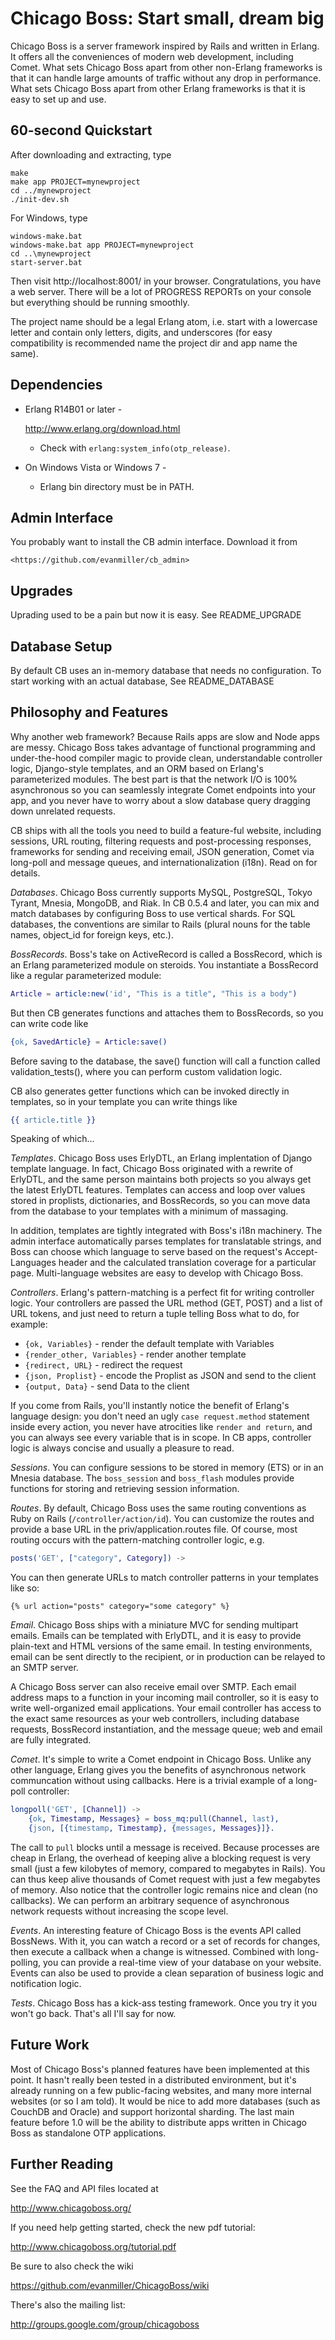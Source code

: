 Chicago Boss: Start small, dream big
====================================

Chicago Boss is a server framework inspired by Rails and written in Erlang. It
offers all the conveniences of modern web development, including Comet. What sets
Chicago Boss apart from other non-Erlang frameworks is that it can handle large
amounts of traffic without any drop in performance. What sets Chicago Boss apart
from other Erlang frameworks is that it is easy to set up and use.


60-second Quickstart
--------------------

After downloading and extracting, type

```console
make
make app PROJECT=mynewproject
cd ../mynewproject
./init-dev.sh
```
    
For Windows, type

```console
windows-make.bat
windows-make.bat app PROJECT=mynewproject
cd ..\mynewproject
start-server.bat
```

Then visit http://localhost:8001/ in your browser. Congratulations, you have
a web server. There will be a lot of PROGRESS REPORTs on your console but
everything should be running smoothly.

The project name should be a legal Erlang atom, i.e. start with a lowercase
letter and contain only letters, digits, and underscores (for easy compatibility is recommended name the project dir and app name the same).


Dependencies
------------

* Erlang R14B01 or later -

    <http://www.erlang.org/download.html>

  * Check with `erlang:system_info(otp_release)`.


* On Windows Vista or Windows 7 -

  * Erlang bin directory must be in PATH.


Admin Interface
---------------

You probably want to install the CB admin interface. Download it from

    <https://github.com/evanmiller/cb_admin>


Upgrades
--------

Uprading used to be a pain but now it is easy. See README_UPGRADE


Database Setup
--------------

By default CB uses an in-memory database that needs no configuration. To start
working with an actual database, See README_DATABASE


Philosophy and Features
-----------------------

Why another web framework? Because Rails apps are slow and Node apps are messy.
Chicago Boss takes advantage of functional programming and under-the-hood
compiler magic to provide clean, understandable controller logic, Django-style
templates, and an ORM based on Erlang's parameterized modules. The best part is
that the network I/O is 100% asynchronous so you can seamlessly integrate Comet
endpoints into your app, and you never have to worry about a slow database
query dragging down unrelated requests.

CB ships with all the tools you need to build a feature-ful website, including
sessions, URL routing, filtering requests and post-processing responses,
frameworks for sending and receiving email, JSON generation, Comet via
long-poll and message queues, and internationalization (i18n). Read on for
details.

*Databases*. Chicago Boss currently supports MySQL, PostgreSQL, Tokyo Tyrant,
Mnesia, MongoDB, and Riak. In CB 0.5.4 and later, you can mix and match
databases by configuring Boss to use vertical shards. For SQL databases, the
conventions are similar to Rails (plural nouns for the table names, object_id
for foreign keys, etc.).

*BossRecords*. Boss's take on ActiveRecord is called a BossRecord, which is
an Erlang parameterized module on steroids. You instantiate a BossRecord like
a regular parameterized module:

```erlang
Article = article:new('id', "This is a title", "This is a body")
```

But then CB generates functions and attaches them to BossRecords, so you can
write code like

```erlang
{ok, SavedArticle} = Article:save()
```

Before saving to the database, the save() function will call a function called
validation_tests(), where you can perform custom validation logic.

CB also generates getter functions which can be invoked directly in templates,
so in your template you can write things like

```erlang
{{ article.title }}
```

Speaking of which...

*Templates*. Chicago Boss uses ErlyDTL, an Erlang implentation of Django template
language. In fact, Chicago Boss originated with a rewrite of ErlyDTL, and the same
person maintains both projects so you always get the latest ErlyDTL features. Templates
can access and loop over values stored in proplists, dictionaries, and BossRecords,
so you can move data from the database to your templates with a minimum of massaging.

In addition, templates are tightly integrated with Boss's i18n machinery. The admin
interface automatically parses templates for translatable strings, and Boss can
choose which language to serve based on the request's Accept-Languages header and
the calculated translation coverage for a particular page. Multi-language websites
are easy to develop with Chicago Boss.

*Controllers*. Erlang's pattern-matching is a perfect fit for writing
controller logic. Your controllers are passed the URL method (GET, POST) and a list
of URL tokens, and just need to return a tuple telling Boss what to do, for example:

* `{ok, Variables}` - render the default template with Variables
* `{render_other, Variables}` - render another template
* `{redirect, URL}` - redirect the request
* `{json, Proplist}` - encode the Proplist as JSON and send to the client
* `{output, Data}` - send Data to the client

If you come from Rails, you'll instantly notice the benefit of Erlang's
language design: you don't need an ugly `case request.method` statement inside
every action, you never have atrocities like `render and return`, and you can
always see every variable that is in scope. In CB apps, controller logic is
always concise and usually a pleasure to read.

*Sessions*. You can configure sessions to be stored in memory (ETS) or in an
Mnesia database.  The `boss_session` and `boss_flash` modules provide functions
for storing and retrieving session information.

*Routes*. By default, Chicago Boss uses the same routing conventions as Ruby on
Rails (`/controller/action/id`). You can customize the routes and provide
a base URL in the priv/application.routes file. Of course, most routing occurs
with the pattern-matching controller logic, e.g.
```erlang
posts('GET', ["category", Category]) ->
```

You can then generate URLs to match controller patterns in your templates like
so:

    {% url action="posts" category="some category" %}

*Email*. Chicago Boss ships with a miniature MVC for sending multipart emails.
Emails can be templated with ErlyDTL, and it is easy to provide plain-text and
HTML versions of the same email. In testing environments, email can be sent
directly to the recipient, or in production can be relayed to an SMTP server.

A Chicago Boss server can also receive email over SMTP. Each email address maps
to a function in your incoming mail controller, so it is easy to write
well-organized email applications. Your email controller has access to the
exact same resources as your web controllers, including database requests,
BossRecord instantiation, and the message queue; web and email are fully
integrated.

*Comet*. It's simple to write a Comet endpoint in Chicago Boss. Unlike any
other language, Erlang gives you the benefits of asynchronous network
communcation without using callbacks. Here is a trivial example of a long-poll
controller:

```erlang
longpoll('GET', [Channel]) ->
    {ok, Timestamp, Messages} = boss_mq:pull(Channel, last),
    {json, [{timestamp, Timestamp}, {messages, Messages}]}.
```

The call to `pull` blocks until a message is received. Because processes are
cheap in Erlang, the overhead of keeping alive a blocking request is very small
(just a few kilobytes of memory, compared to megabytes in Rails). You can
thus keep alive thousands of Comet request with just a few megabytes of memory.
Also notice that the controller logic remains nice and clean (no callbacks). We
can perform an arbitrary sequence of asynchronous network requests without
increasing the scope level.

*Events*. An interesting feature of Chicago Boss is the events API called
BossNews. With it, you can watch a record or a set of records for changes,
then execute a callback when a change is witnessed. Combined with long-polling,
you can provide a real-time view of your database on your website. Events can
also be used to provide a clean separation of business logic and notification
logic.

*Tests*. Chicago Boss has a kick-ass testing framework. Once you try it you
won't go back. That's all I'll say for now.


Future Work
-----------

Most of Chicago Boss's planned features have been implemented at this point. It
hasn't really been tested in a distributed environment, but it's already
running on a few public-facing websites, and many more internal websites (or so
I am told). It would be nice to add more databases (such as CouchDB and Oracle)
and support horizontal sharding. The last main feature before 1.0 will be
the ability to distribute apps written in Chicago Boss as standalone OTP
applications.


Further Reading
---------------

See the FAQ and API files located at

<http://www.chicagoboss.org/>

If you need help getting started, check the new pdf tutorial:

<http://www.chicagoboss.org/tutorial.pdf>

Be sure to also check the wiki

<https://github.com/evanmiller/ChicagoBoss/wiki>

There's also the mailing list:

<http://groups.google.com/group/chicagoboss>
